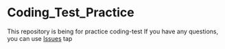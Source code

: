 # Coding_Test_Practice
This repository is being for practice coding-test
If you have any questions, you can use [Issues](https://github.com/jaechanjo/Coding_Test_Practice/issues) tap

